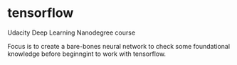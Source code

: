 # tensorflow

Udacity Deep Learning Nanodegree course

Focus is to create a bare-bones neural network to check some foundational knowledge before beginngint to work with tensorflow. 
